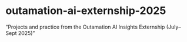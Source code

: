 # outamation-ai-externship-2025
“Projects and practice from the Outamation AI Insights Externship (July–Sept 2025)”
